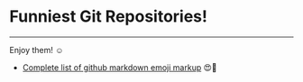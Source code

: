 # Funniest Git Repositories!
________________________________________

Enjoy them! :relaxed:


-	[Complete list of github markdown emoji markup](https://gist.github.com/rxaviers/7360908) :heart_eyes::muscle:
